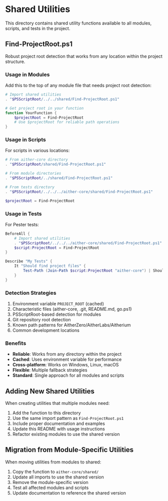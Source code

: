 # Shared Utilities

This directory contains shared utility functions available to all modules, scripts, and tests in the project.

## Find-ProjectRoot.ps1

Robust project root detection that works from any location within the project structure.

### Usage in Modules

Add this to the top of any module file that needs project root detection:

```powershell
# Import shared utilities
. "$PSScriptRoot/../../shared/Find-ProjectRoot.ps1"

# Get project root in your function
function YourFunction {
    $projectRoot = Find-ProjectRoot
    # Use $projectRoot for reliable path operations
}
```

### Usage in Scripts

For scripts in various locations:

```powershell
# From aither-core directory
. "$PSScriptRoot/shared/Find-ProjectRoot.ps1"

# From module directories
. "$PSScriptRoot/../shared/Find-ProjectRoot.ps1"

# From tests directory
. "$PSScriptRoot/../../../aither-core/shared/Find-ProjectRoot.ps1"

$projectRoot = Find-ProjectRoot
```

### Usage in Tests

For Pester tests:

```powershell
BeforeAll {
    # Import shared utilities
    . "$PSScriptRoot/../../../aither-core/shared/Find-ProjectRoot.ps1"
    $script:ProjectRoot = Find-ProjectRoot
}

Describe "My Tests" {
    It "Should find project files" {
        Test-Path (Join-Path $script:ProjectRoot "aither-core") | Should -Be $true
    }
}
```

### Detection Strategies

1. Environment variable `PROJECT_ROOT` (cached)
2. Characteristic files (aither-core, .git, README.md, go.ps1)
3. PSScriptRoot-based detection for modules
4. Git repository root detection
5. Known path patterns for AitherZero/AitherLabs/Aitherium
6. Common development locations

### Benefits

- **Reliable**: Works from any directory within the project
- **Cached**: Uses environment variable for performance
- **Cross-platform**: Works on Windows, Linux, macOS
- **Flexible**: Multiple fallback strategies
- **Standard**: Single approach for all modules and scripts

## Adding New Shared Utilities

When creating utilities that multiple modules need:

1. Add the function to this directory
2. Use the same import pattern as `Find-ProjectRoot.ps1`
3. Include proper documentation and examples
4. Update this README with usage instructions
5. Refactor existing modules to use the shared version

## Migration from Module-Specific Utilities

When moving utilities from modules to shared:

1. Copy the function to `aither-core/shared/`
2. Update all imports to use the shared version
3. Remove the module-specific version
4. Test all affected modules and scripts
5. Update documentation to reference the shared version
